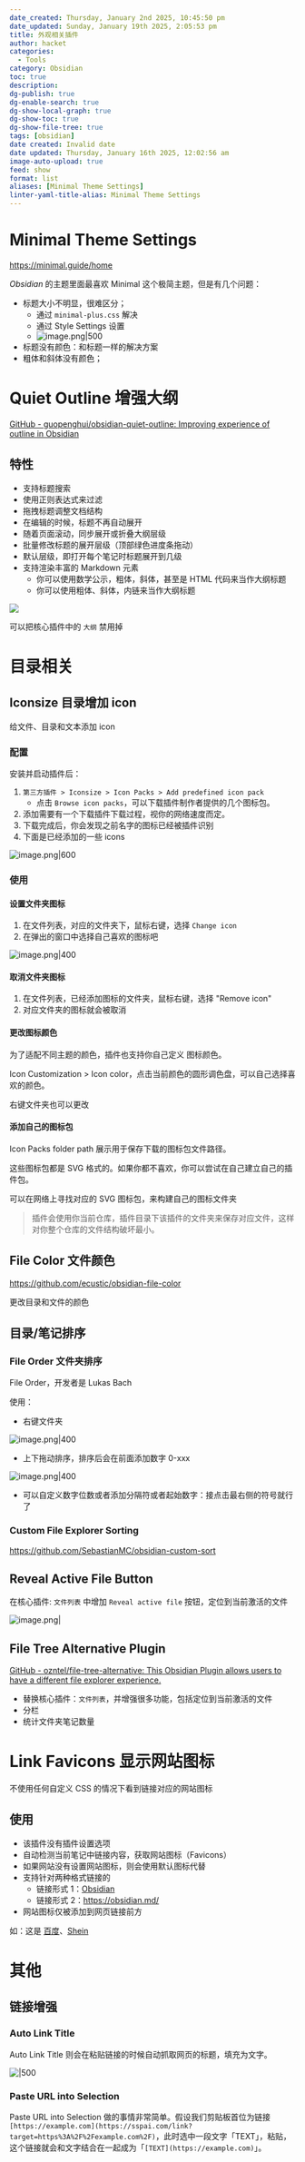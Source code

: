 ```yaml
---
date_created: Thursday, January 2nd 2025, 10:45:50 pm
date_updated: Sunday, January 19th 2025, 2:05:53 pm
title: 外观相关插件
author: hacket
categories:
  - Tools
category: Obsidian
toc: true
description: 
dg-publish: true
dg-enable-search: true
dg-show-local-graph: true
dg-show-toc: true
dg-show-file-tree: true
tags: [obsidian]
date created: Invalid date
date updated: Thursday, January 16th 2025, 12:02:56 am
image-auto-upload: true
feed: show
format: list
aliases: [Minimal Theme Settings]
linter-yaml-title-alias: Minimal Theme Settings
---
```


# Minimal Theme Settings

<https://minimal.guide/home>

_Obsidian_ 的主题里面最喜欢 Minimal 这个极简主题，但是有几个问题：

- 标题大小不明显，很难区分；
  - 通过 `minimal-plus.css` 解决
  - 通过 Style Settings 设置
  - ![image.png|500](https://raw.githubusercontent.com/hacket/ObsidianOSS/master/obsidian/20240229213820.png)
- 标题没有颜色：和标题一样的解决方案
- 粗体和斜体没有颜色；

# Quiet Outline 增强大纲

[GitHub - guopenghui/obsidian-quiet-outline: Improving experience of outline in Obsidian](https://github.com/guopenghui/obsidian-quiet-outline)

## 特性

- 支持标题搜索
- 使用正则表达式来过滤
- 拖拽标题调整文档结构
- 在编辑的时候，标题不再自动展开
- 随着页面滚动，同步展开或折叠大纲层级
- 批量修改标题的展开层级（顶部绿色进度条拖动）
- 默认层级，即打开每个笔记时标题展开到几级
- 支持渲染丰富的 Markdown 元素
  - 你可以使用数学公示，粗体，斜体，甚至是 HTML 代码来当作大纲标题
  - 你可以使用粗体、斜体，内链来当作大纲标题

![](https://raw.githubusercontent.com/hacket/ObsidianOSS/master/obsidian/notquiet.gif)

可以把核心插件中的 `大纲` 禁用掉

# 目录相关

## Iconsize 目录增加 icon

给文件、目录和文本添加 icon

### 配置

安装并启动插件后：

1. `第三方插件 > Iconsize > Icon Packs > Add predefined icon pack`
   - 点击 `Browse icon packs`，可以下载插件制作者提供的几个图标包。
2. 添加需要有一个下载插件下载过程，视你的网络速度而定。
3. 下载完成后，你会发现之前名字的图标已经被插件识别
4. 下面是已经添加的一些 icons

![image.png|600](https://raw.githubusercontent.com/hacket/ObsidianOSS/master/obsidian/20240224102114.png)

### 使用

#### 设置文件夹图标

1. 在文件列表，对应的文件夹下，鼠标右键，选择 `Change icon`
2. 在弹出的窗口中选择自己喜欢的图标吧

![image.png|400](https://raw.githubusercontent.com/hacket/ObsidianOSS/master/obsidian/20240224102405.png)

#### 取消文件夹图标

1. 在文件列表，已经添加图标的文件夹，鼠标右键，选择 "Remove icon"
2. 对应文件夹的图标就会被取消

#### 更改图标颜色

为了适配不同主题的颜色，插件也支持你自己定义 图标颜色。

Icon Customization > Icon color，点击当前颜色的圆形调色盘，可以自己选择喜欢的颜色。

右键文件夹也可以更改

#### 添加自己的图标包

Icon Packs folder path 展示用于保存下载的图标包文件路径。

这些图标包都是 SVG 格式的。如果你都不喜欢，你可以尝试在自己建立自己的插件包。

可以在网络上寻找对应的 SVG 图标包，来构建自己的图标文件夹

> 插件会使用你当前仓库，插件目录下该插件的文件夹来保存对应文件，这样对你整个仓库的文件结构破坏最小。

## File Color 文件颜色

<https://github.com/ecustic/obsidian-file-color>

更改目录和文件的颜色

## 目录/笔记排序

### File Order 文件夹排序

File Order，开发者是 Lukas Bach

使用：

- 右键文件夹

![image.png|400](https://raw.githubusercontent.com/hacket/ObsidianOSS/master/obsidian20240228005627.png)

- 上下拖动排序，排序后会在前面添加数字 0-xxx

![image.png|400](https://raw.githubusercontent.com/hacket/ObsidianOSS/master/obsidian20240228005726.png)

- 可以自定义数字位数或者添加分隔符或者起始数字：接点击最右侧的符号就行了

### Custom File Explorer Sorting

<https://github.com/SebastianMC/obsidian-custom-sort>

## Reveal Active File Button

在核心插件: `文件列表` 中增加 `Reveal active file` 按钮，定位到当前激活的文件

![image.png|](https://raw.githubusercontent.com/hacket/ObsidianOSS/master/obsidian202403060841553.png)

## File Tree Alternative Plugin

[GitHub - ozntel/file-tree-alternative: This Obsidian Plugin allows users to have a different file explorer experience.](https://github.com/ozntel/file-tree-alternative)

- 替换核心插件：`文件列表`，并增强很多功能，包括定位到当前激活的文件
- 分栏
- 统计文件夹笔记数量

# Link Favicons 显示网站图标

不使用任何自定义 CSS 的情况下看到链接对应的网站图标

## 使用

- 该插件没有插件设置选项
- 自动检测当前笔记中链接内容，获取网站图标（Favicons）
- 如果网站没有设置网站图标，则会使用默认图标代替
- 支持针对两种格式链接的
  - 链接形式 1：[Obsidian](https://obsidian.md/)
  - 链接形式 2：<https://obsidian.md/>
- 网站图标仅被添加到网页链接前方

如：这是 [百度](https://baidu.com)、[Shein](https://www.shein.com)

# 其他

## 链接增强

### Auto Link Title

Auto Link Title 则会在粘贴链接的时候自动抓取网页的标题，填充为文字。

![|500](https://cdn.sspai.com/editor/u_/c4f8tslb34tb094k5bg0.gif)

### Paste URL into Selection

Paste URL into Selection 做的事情非常简单。假设我们剪贴板首位为链接 `[https://example.com](https://sspai.com/link?target=https%3A%2F%2Fexample.com%2F)`，此时选中一段文字「TEXT」，粘贴，这个链接就会和文字结合在一起成为「`[TEXT](https://example.com)`」。
